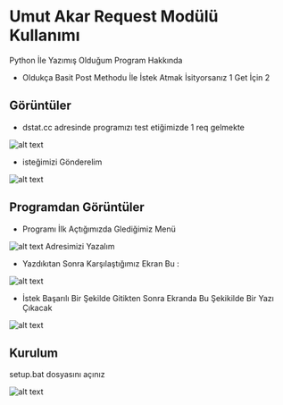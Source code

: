 # Umut Akar Request Modülü Kullanımı

Python İle Yazımış Olduğum Program Hakkında

- Oldukça Basit Post Methodu İle İstek Atmak İsityorsanız 1 Get İçin 2

## Görüntüler

- dstat.cc adresinde programızı test etiğimizde 1 req gelmekte

![alt text](https://cdn.discordapp.com/attachments/1066743327426347158/1067423780818931842/Ekran_goruntusu_20230124_154018.png)

- isteğimizi Gönderelim

![alt text](https://cdn.discordapp.com/attachments/1066743327426347158/1067423781053796423/Ekran_goruntusu_20230124_154031.png)

## Programdan Görüntüler

- Programı İlk Açtığımızda Glediğimiz Menü

![alt text](https://cdn.discordapp.com/attachments/1066743327426347158/1067425546931294289/image.png)
Adresimizi Yazalım
  
- Yazdıkıtan Sonra Karşılaştığımız Ekran Bu : 

![alt text](https://cdn.discordapp.com/attachments/1066743327426347158/1067425785113235517/image.png)

- İstek Başarılı Bir Şekilde Gitikten Sonra Ekranda Bu Şekikilde Bir Yazı Çıkacak

![alt text](https://cdn.discordapp.com/attachments/1066743327426347158/1067426188890492948/image.png)

## Kurulum

setup.bat dosyasını açınız

![alt text](https://cdn.discordapp.com/attachments/1066743327426347158/1067424861229682768/image.png)
